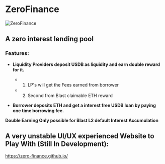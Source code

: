# ZeroFinance

![ZeroFinance](Logo.png)

## **A zero interest lending pool**

### Features:

- **Liquidity Providers deposit USDB as liquidity and earn double reward for it.**

  - 1. LP's will get the Fees earned from borrower
  - 2. Second from Blast claimable ETH reward

- **Borrower deposits ETH and get a interest free USDB loan by paying one time borrowing fee.**

**Double Earning Only possible for Blast L2 default Interest Accumulation**

## A very unstable UI/UX experienced Website to Play With (Still In Development):

https://zero-finance.github.io/
